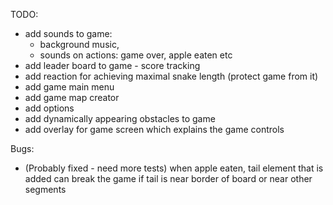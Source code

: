 TODO:
- add sounds to game:
  - background music,
  - sounds on actions: game over, apple eaten etc
- add leader board to game - score tracking
- add reaction for achieving maximal snake length (protect game from it)
- add game main menu
- add game map creator
- add options
- add dynamically appearing obstacles to game
- add overlay for game screen which explains the game controls

Bugs:
- (Probably fixed - need more tests) when apple eaten, tail element that is added can break the game if tail is near border of board or near other segments
